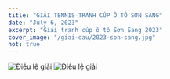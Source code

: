 ```yaml
---
title: "GIẢI TENNIS TRANH CÚP Ô TÔ SƠN SANG"
date: "July 6, 2023"
excerpt: "Giải tranh cúp ô tô Sơn Sang 2023"
cover_image: "/giai-dau/2023-son-sang.jpg"
hot: true
---
```


![Điều lệ giải](/giai-dau/2023-son-sang-detail-1.jpeg)
![Điều lệ giải](/giai-dau/2023-son-sang-detail-2.jpeg)
